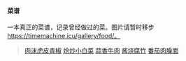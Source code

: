 #### 菜谱
一本真正的菜谱，记录曾经做过的菜。图片请暂时移步 https://timemachine.icu/gallery/food/。

> [肉沫虎皮青椒](肉沫虎皮青椒.md) 
> [炝炒小白菜](炝炒小白菜.md) 
> [蒜香牛肉](蒜香牛肉.md) 
> [酱烧腐竹](酱烧腐竹.md) 
> [番茄肉臊面](番茄肉臊面.md) 